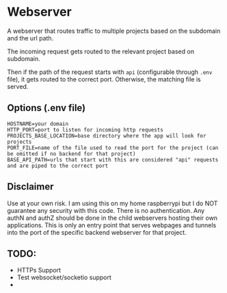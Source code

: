 # Webserver
A webserver that routes traffic to multiple projects based on the subdomain and the url path. 

The incoming request gets routed to the relevant project based on subdomain. 

Then if the path of the request starts with `api` (configurable through `.env` file), it gets routed to the correct port. Otherwise, the matching file is served.

## Options (.env file)
```
HOSTNAME=your domain
HTTP_PORT=port to listen for incoming http requests
PROJECTS_BASE_LOCATION=base directory where the app will look for projects
PORT_FILE=name of the file used to read the port for the project (can be omitted if no backend for that project)
BASE_API_PATH=urls that start with this are considered "api" requests and are piped to the correct port
```

## Disclaimer
Use at your own risk. I am using this on my home raspberrypi but I do NOT guarantee any security with this code. There is no authentication. Any authN and authZ should be done in the child webservers hosting their own applications. This is only an entry point that serves webpages and tunnels into the port of the specific backend webserver for that project.

## TODO:
* HTTPs Support
* Test websocket/socketio support
* 